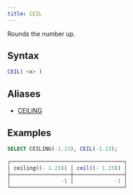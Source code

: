 ```yaml
---
title: CEIL
---
```


Rounds the number up.

## Syntax

```sql
CEIL( <x> )
```

## Aliases

- [CEILING](ceiling.md)

## Examples

```sql
SELECT CEILING(-1.23), CEIL(-1.23);

┌────────────────────────────────────┐
│ ceiling((- 1.23)) │ ceil((- 1.23)) │
├───────────────────┼────────────────┤
│                -1 │             -1 │
└────────────────────────────────────┘
```